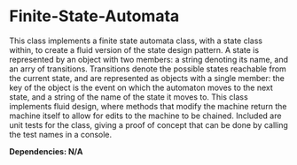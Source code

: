 # Finite-State-Automata

This class implements a finite state automata class, with a state class within, to create a fluid version of the state design pattern. A state is represented by an object with two members: a string denoting its name, and an arry of transitions. Transitions denote the possible states reachable from the current state, and are represented as objects with a single member: the key of the object is the event on which the automaton moves to the next state, and a string of the name of the state it moves to. This class implements fluid design, where methods that modify the machine return the machine itself to allow for edits to the machine to be chained. Included are unit tests for the class, giving a proof of concept that can be done by calling the test names in a console.

**Dependencies: N/A**
